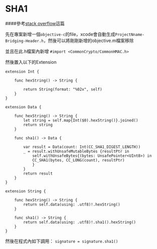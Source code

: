 
# SHA1
####參考[stack overflow](http://stackoverflow.com/questions/39684092/swift-3-making-sha1-sha256-and-md5-functions)這篇

先在專案新增一個```objective-c```的file，xcode會自動生成```ProjectNname-Bridging-Header.h```，然後可以將剛剛新增的objective.m檔案移除

並且在此.h檔案內新增 `#import <CommonCrypto/CommonHMAC.h>`

然後置入以下的Extension
```
extension Int {

    func hexString() -> String {
    
        return String(format: "%02x", self)
    }
}

extension Data {

    func hexString() -> String {
        let string = self.map{Int($0).hexString()}.joined()
        return string
    }
    
    func sha1() -> Data {
        
        var result = Data(count: Int(CC_SHA1_DIGEST_LENGTH))
        _ = result.withUnsafeMutableBytes {resultPtr in
            self.withUnsafeBytes{(bytes: UnsafePointer<UInt8>) in
            CC_SHA1(bytes, CC_LONG(count), resultPtr)
            }
        }
        return result
    }
}

extension String {

    func hexString() -> String {
        return self.data(using: .utf8)!.hexString()
    }
    
    func sha1() -> String {
        return self.data(using: .utf8)!.sha1().hexString()
    }
}
```

然後在程式內如下調用：
```signature = signature.sha1()```

